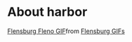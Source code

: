 # About harbor

<div class="tenor-gif-embed" data-postid="12584597" data-share-method="host" data-aspect-ratio="1.77778" data-width="100%"><a href="https://tenor.com/view/flensburg-fleno-harbour-sun-reflection-gif-12584597">Flensburg Fleno GIF</a>from <a href="https://tenor.com/search/flensburg-gifs">Flensburg GIFs</a></div> <script type="text/javascript" async src="https://tenor.com/embed.js"></script>
